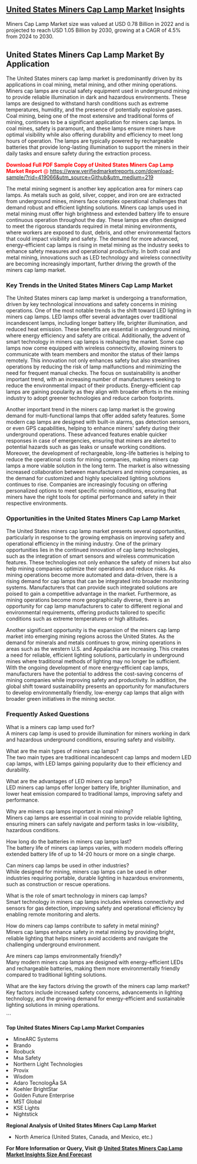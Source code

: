 <h2><a href="https://www.verifiedmarketreports.com/download-sample/?rid=419066&amp;utm_source=Github&amp;utm_medium=219" target="_blank">United States Miners Cap Lamp Market</a> Insights</h2><p>Miners Cap Lamp Market size was valued at USD 0.78 Billion in 2022 and is projected to reach USD 1.05 Billion by 2030, growing at a CAGR of 4.5% from 2024 to 2030.</p><p> <h2>United States Miners Cap Lamp Market By Application</h2> <p>The United States miners cap lamp market is predominantly driven by its applications in coal mining, metal mining, and other mining operations. Miners cap lamps are crucial safety equipment used in underground mining to provide reliable illumination in dark and hazardous environments. These lamps are designed to withstand harsh conditions such as extreme temperatures, humidity, and the presence of potentially explosive gases. Coal mining, being one of the most extensive and traditional forms of mining, continues to be a significant application for miners cap lamps. In coal mines, safety is paramount, and these lamps ensure miners have optimal visibility while also offering durability and efficiency to meet long hours of operation. The lamps are typically powered by rechargeable batteries that provide long-lasting illumination to support the miners in their daily tasks and ensure safety during the extraction process. <p><span class=""><span style="color: #ff0000;"><strong>Download Full PDF Sample Copy of United States Miners Cap Lamp Market Report</strong> @ </span><a href="https://www.verifiedmarketreports.com/download-sample/?rid=419066&amp;utm_source=Github&amp;utm_medium=219" target="_blank">https://www.verifiedmarketreports.com/download-sample/?rid=419066&amp;utm_source=Github&amp;utm_medium=219</a></span></p> <p>The metal mining segment is another key application area for miners cap lamps. As metals such as gold, silver, copper, and iron ore are extracted from underground mines, miners face complex operational challenges that demand robust and efficient lighting solutions. Miners cap lamps used in metal mining must offer high brightness and extended battery life to ensure continuous operation throughout the day. These lamps are often designed to meet the rigorous standards required in metal mining environments, where workers are exposed to dust, debris, and other environmental factors that could impact visibility and safety. The demand for more advanced, energy-efficient cap lamps is rising in metal mining as the industry seeks to enhance safety measures and operational productivity. In both coal and metal mining, innovations such as LED technology and wireless connectivity are becoming increasingly important, further driving the growth of the miners cap lamp market.</p> <h3>Key Trends in the United States Miners Cap Lamp Market</h3> <p>The United States miners cap lamp market is undergoing a transformation, driven by key technological innovations and safety concerns in mining operations. One of the most notable trends is the shift toward LED lighting in miners cap lamps. LED lamps offer several advantages over traditional incandescent lamps, including longer battery life, brighter illumination, and reduced heat emission. These benefits are essential in underground mining, where energy efficiency and safety are critical. Additionally, the advent of smart technology in miners cap lamps is reshaping the market. Some cap lamps now come equipped with wireless connectivity, allowing miners to communicate with team members and monitor the status of their lamps remotely. This innovation not only enhances safety but also streamlines operations by reducing the risk of lamp malfunctions and minimizing the need for frequent manual checks. The focus on sustainability is another important trend, with an increasing number of manufacturers seeking to reduce the environmental impact of their products. Energy-efficient cap lamps are gaining popularity as they align with broader efforts in the mining industry to adopt greener technologies and reduce carbon footprints.</p> <p>Another important trend in the miners cap lamp market is the growing demand for multi-functional lamps that offer added safety features. Some modern cap lamps are designed with built-in alarms, gas detection sensors, or even GPS capabilities, helping to enhance miners' safety during their underground operations. These advanced features enable quicker responses in case of emergencies, ensuring that miners are alerted to potential hazards such as gas leaks or unsafe working conditions. Moreover, the development of rechargeable, long-life batteries is helping to reduce the operational costs for mining companies, making miners cap lamps a more viable solution in the long term. The market is also witnessing increased collaboration between manufacturers and mining companies, as the demand for customized and highly specialized lighting solutions continues to rise. Companies are increasingly focusing on offering personalized options to meet specific mining conditions, ensuring that miners have the right tools for optimal performance and safety in their respective environments.</p> <h3>Opportunities in the United States Miners Cap Lamp Market</h3> <p>The United States miners cap lamp market presents several opportunities, particularly in response to the growing emphasis on improving safety and operational efficiency in the mining industry. One of the primary opportunities lies in the continued innovation of cap lamp technologies, such as the integration of smart sensors and wireless communication features. These technologies not only enhance the safety of miners but also help mining companies optimize their operations and reduce risks. As mining operations become more automated and data-driven, there is a rising demand for cap lamps that can be integrated into broader monitoring systems. Manufacturers that can provide such integrated solutions are poised to gain a competitive advantage in the market. Furthermore, as mining operations become more geographically diverse, there is an opportunity for cap lamp manufacturers to cater to different regional and environmental requirements, offering products tailored to specific conditions such as extreme temperatures or high altitudes.</p> <p>Another significant opportunity is the expansion of the miners cap lamp market into emerging mining regions across the United States. As the demand for minerals and metals continues to grow, mining operations in areas such as the western U.S. and Appalachia are increasing. This creates a need for reliable, efficient lighting solutions, particularly in underground mines where traditional methods of lighting may no longer be sufficient. With the ongoing development of more energy-efficient cap lamps, manufacturers have the potential to address the cost-saving concerns of mining companies while improving safety and productivity. In addition, the global shift toward sustainability presents an opportunity for manufacturers to develop environmentally friendly, low-energy cap lamps that align with broader green initiatives in the mining sector.</p> <h3>Frequently Asked Questions</h3> <p>What is a miners cap lamp used for? <br> A miners cap lamp is used to provide illumination for miners working in dark and hazardous underground conditions, ensuring safety and visibility.</p> <p>What are the main types of miners cap lamps? <br> The two main types are traditional incandescent cap lamps and modern LED cap lamps, with LED lamps gaining popularity due to their efficiency and durability.</p> <p>What are the advantages of LED miners cap lamps? <br> LED miners cap lamps offer longer battery life, brighter illumination, and lower heat emission compared to traditional lamps, improving safety and performance.</p> <p>Why are miners cap lamps important in coal mining? <br> Miners cap lamps are essential in coal mining to provide reliable lighting, ensuring miners can safely navigate and perform tasks in low-visibility, hazardous conditions.</p> <p>How long do the batteries in miners cap lamps last? <br> The battery life of miners cap lamps varies, with modern models offering extended battery life of up to 14-20 hours or more on a single charge.</p> <p>Can miners cap lamps be used in other industries? <br> While designed for mining, miners cap lamps can be used in other industries requiring portable, durable lighting in hazardous environments, such as construction or rescue operations.</p> <p>What is the role of smart technology in miners cap lamps? <br> Smart technology in miners cap lamps includes wireless connectivity and sensors for gas detection, improving safety and operational efficiency by enabling remote monitoring and alerts.</p> <p>How do miners cap lamps contribute to safety in metal mining? <br> Miners cap lamps enhance safety in metal mining by providing bright, reliable lighting that helps miners avoid accidents and navigate the challenging underground environment.</p> <p>Are miners cap lamps environmentally friendly? <br> Many modern miners cap lamps are designed with energy-efficient LEDs and rechargeable batteries, making them more environmentally friendly compared to traditional lighting solutions.</p> <p>What are the key factors driving the growth of the miners cap lamp market? <br> Key factors include increased safety concerns, advancements in lighting technology, and the growing demand for energy-efficient and sustainable lighting solutions in mining operations.</p> ```</p><p><strong>Top United States Miners Cap Lamp Market Companies</strong></p><div data-test-id=""><p><li>MineARC Systems</li><li> Brando</li><li> Roobuck</li><li> Msa Safety</li><li> Northern Light Technologies</li><li> Provix</li><li> Wisdom</li><li> Adaro TecnologÃ­a SA</li><li> Koehler BrightStar</li><li> Golden Future Enterprise</li><li> MST Global</li><li> KSE Lights</li><li> Nightstick</li></p><div><strong>Regional Analysis of&nbsp;United States Miners Cap Lamp Market</strong></div><ul><li dir="ltr"><p dir="ltr">North America&nbsp;(United States, Canada, and Mexico, etc.)</p></li></ul><p><strong>For More Information or Query, Visit @&nbsp;</strong><strong><a href="https://www.verifiedmarketreports.com/product/miners-cap-lamp-market/?utm_source=Github&amp;utm_medium=219" target="_blank">United States Miners Cap Lamp Market Insights Size And Forecast</a></strong></p></div>
